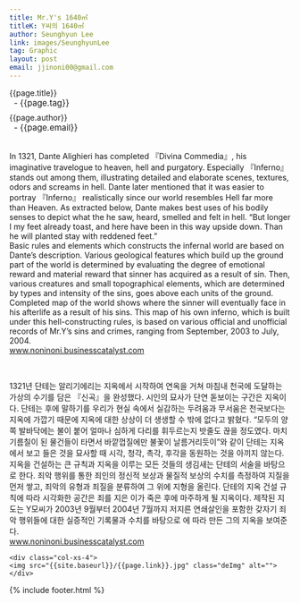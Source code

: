```yaml
---
title: Mr.Y's 1640㎡ 
titleK: Y씨의 1640㎡
author: Seunghyun Lee
link: images/SeunghyunLee
tag: Graphic
layout: post
email: jjinoni00@gmail.com
---	
```


<div class="container">

<div class="deDep">
{{page.title}}<br>
<p style="font-size:15px; margin:0px; padding:0px 0px 0px 8px; margin:0px 0px 8px 0px;">- {{page.tag}}</p>
{{page.author}}<br>
<p style="font-size:15px; margin:0px; padding:0px 0px 0px 8px;">- {{page.email}}</p>
</div>

<br>

<div class="det lato">



In 1321, Dante Alighieri has completed 『Divina Commedia』, his imaginative travelogue to heaven, hell and purgatory. Especially 『Inferno』 stands out among them, illustrating detailed and elaborate scenes, textures, odors and screams in hell. Dante later mentioned that it was easier to portray 『Inferno』 realistically since our world resembles Hell far more than Heaven.  As extracted below, Dante makes best uses of his bodily senses to depict what the he saw, heard, smelled and felt in hell. “But longer I my feet already toast, and here have been in this way upside down. Than he will planted stay with reddened feet.”
<br>
Basic rules and elements which constructs the infernal world are based on Dante’s description. Various geological features which build up the ground part of the world  is determined by evaluating the degree of emotional reward and material reward that sinner has acquired as a result of sin. Then, various creatures and small topographical elements, which are determined by types and intensity of the sins, goes above each units of the ground. Completed map of the world shows where the sinner will eventually face in his afterlife as a result of his sins. This map of his own inferno, which is built under this hell-constructing rules, is based on various official and unofficial records of Mr.Y’s sins and crimes, ranging from September, 2003 to July, 2004.
<br>
www.noninoni.businesscatalyst.com




</div>

<br>

<div class="noto">

1321년 단테는 알리기에리는 지옥에서 시작하여 연옥을 거쳐 마침내 천국에 도달하는 가상의 수기를 담은 『신곡』을 완성했다. 시인의 묘사가 단연 돋보이는 구간은 지옥이다. 단테는 후에 말하기를 우리가 현실 속에서 실감하는 두려움과 무서움은 천국보다는 지옥에 가깝기 때문에 지옥에 대한 상상이 더 생생할 수 밖에 없다고 밝혔다.  “모두의 양쪽 발바닥에는 불이 붙어 얼마나 심하게 다리를 휘두르는지 밧줄도 끊을 정도였다. 마치 기름칠이 된 물건들이 타면서 바깥껍질에만 불꽃이 날름거리듯이”와 같이 단테는 지옥에서 보고 들은 것을 묘사할 때 시각, 청각, 촉각, 후각을 동원하는 것을 아끼지 않는다. 
<br>
지옥을 건설하는 큰 규칙과 지옥을 이루는 모든 것들의 생김새는 단테의 서술을 바탕으로 한다. 죄악 행위를 통한 죄인의 정신적 보상과 물질적 보상의 수치를 측정하여 지질을 먼저 쌓고, 죄악의 유형과 죄질을 분류하여 그 위에 지형을 올린다. 단테의 지옥 건설 규칙에 따라 시각화한 공간은 죄를 지은 이가 죽은 후에 마주하게 될 지옥이다. 제작된 지도는 Y모씨가 2003년 9월부터 2004년 7월까지 저지른 연쇄살인을 포함한 갖자기 죄악 행위들에 대한 실증적인 기록물과 수치를 바탕으로 에 따라 만든 그의 지옥을 보여준다.
<br>
www.noninoni.businesscatalyst.com



</div>

<div class="row noto">
	
	<div class="col-xs-4">
	<img src="{{site.baseurl}}/{{page.link}}.jpg" class="deImg" alt=""></div>
	
</div>

	

</div> 

{% include footer.html %}